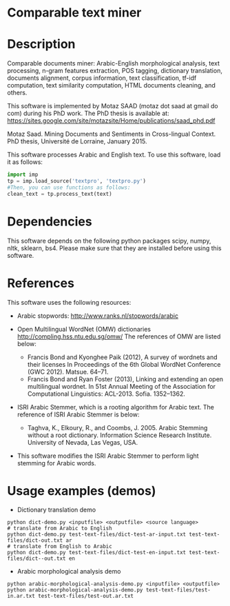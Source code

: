 # Comparable text miner

# Description 
Comparable documents miner: Arabic-English morphological analysis, text processing, n-gram features extraction, POS tagging, dictionary translation, documents alignment, corpus information, text classification, tf-idf computation, text similarity computation, HTML documents cleaning, and others. 

This software is implemented by Motaz SAAD (motaz dot saad at gmail do com) during his PhD work. The PhD thesis is available at: https://sites.google.com/site/motazsite/Home/publications/saad_phd.pdf

Motaz Saad. Mining Documents and Sentiments in Cross-lingual Context. PhD thesis, Université de Lorraine, January 2015.

This software processes Arabic and English text. To use this software, load it as follows:

```python
import imp
tp = imp.load_source('textpro', 'textpro.py')
#Then, you can use functions as follows:
clean_text = tp.process_text(text)
```

# Dependencies
This software depends on the following python packages scipy, numpy, nltk, sklearn, bs4. Please make sure that they are installed before using this software. 

# References
This software uses the following resources:
- Arabic stopwords: http://www.ranks.nl/stopwords/arabic 
- Open Multilingual WordNet (OMW) dictionaries http://compling.hss.ntu.edu.sg/omw/ The references of OMW are listed below:
	- Francis Bond and Kyonghee Paik (2012), A survey of wordnets and their licenses In Proceedings of the 6th Global WordNet Conference (GWC 2012). Matsue. 64–71.
	- Francis Bond and Ryan Foster (2013), Linking and extending an open multilingual wordnet. In 51st Annual Meeting of the Association for Computational Linguistics: ACL-2013. Sofia. 1352–1362. 

- ISRI Arabic Stemmer, which is a rooting algorithm for Arabic text. The reference of ISRI Arabic Stemmer is below:
	- Taghva, K., Elkoury, R., and Coombs, J. 2005. Arabic Stemming without a root dictionary. Information Science Research Institute. University of Nevada, Las Vegas, USA.
 

- This software modifies the ISRI Arabic Stemmer to perform light stemming for Arabic words. 

# Usage examples (demos)
- Dictionary translation demo
```
python dict-demo.py <inputfile> <outputfile> <source language>
# translate from Arabic to English
python dict-demo.py test-text-files/dict-test-ar-input.txt test-text-files/dict-out.txt ar
# translate from English to Arabic
python dict-demo.py test-text-files/dict-test-en-input.txt test-text-files/dict--out.txt en
```
- Arabic morphological analysis demo
```
python arabic-morphological-analysis-demo.py <inputfile> <outputfile>
python arabic-morphological-analysis-demo.py test-text-files/test-in.ar.txt test-text-files/test-out.ar.txt
```
